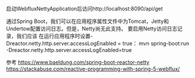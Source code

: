 启动WebfluxNettyApplication后访问http://localhost:8090/api/get

通过Spring Boot，我们可以在应用程序属性文件中为Tomcat，Jetty和Undertow配置访问日志。但是，Netty尚无此支持。
要启用Netty访问日志记录，我们应该 在运行应用程序时设置-Dreactor.netty.http.server.accessLogEnabled = true：
mvn spring-boot:run -Dreactor.netty.http.server.accessLogEnabled=true


参考
https://www.baeldung.com/spring-boot-reactor-netty
https://stackabuse.com/reactive-programming-with-spring-5-webflux/



